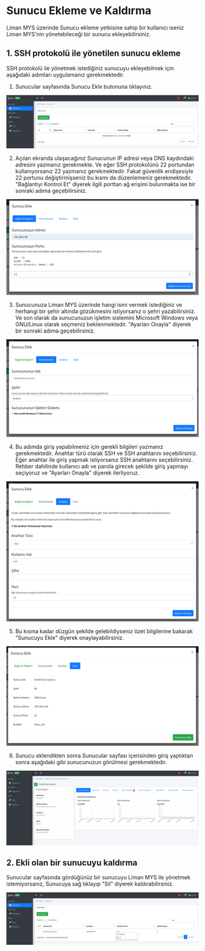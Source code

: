 # Sunucu Ekleme ve Kaldırma

Liman MYS üzerinde Sunucu ekleme yetkisine sahip bir kullanıcı iseniz Liman MYS'nin yönetebileceği bir sunucu ekleyebilirsiniz. 

## 1. SSH protokolü ile yönetilen sunucu ekleme

SSH protokolü ile yönetmek istediğiniz sunucuyu ekleyebilmek için aşağıdaki adımları uygulamanız gerekmektedir.

1. Sunucular sayfasında Sunucu Ekle butonuna tıklayınız.

![Sunucular Ana Sayfas&#x131;](../.gitbook/assets/screenshot-from-2020-06-14-19-23-08.png)

2. Açılan ekranda ulaşacağınız Sunucunun IP adresi veya DNS kaydındaki adresini yazmanız gerekmekte. Ve eğer SSH protokolünü 22 portundan kullanıyorsanız 22 yazmanız gerekmektedir. Fakat güvenlik endişesiyle 22 portunu değiştirmişseniz bu kısmı da düzenlemeniz gerekmektedir. "Bağlantıyı Kontrol Et" diyerek ilgili porttan ağ erişimi bulunmakta ise bir sonraki adıma geçebilirsiniz.

![Sunucu Ekleme Ba&#x11F;lant&#x131; Bilgileri](../.gitbook/assets/screenshot-from-2020-06-14-19-23-31.png)

3. Sunucunuza Liman MYS üzerinde hangi ismi vermek istediğiniz ve herhangi bir şehir altında gözükmesini istiyorsanız o şehri yazabilirsiniz. Ve son olarak da sunucunuzun işletim sistemini Microsoft Windows veya GNU/Linux olarak seçmeniz beklenmektedir. "Ayarları Onayla" diyerek bir sonraki adıma geçebilirsiniz.

![Sunucu Ekleme Genel Ayarlar](../.gitbook/assets/screenshot-from-2020-06-14-19-24-58.png)

4. Bu adımda giriş yapabilmeniz için gerekli bilgileri yazmanız gerekmektedir. Anahtar türü olarak SSH ve SSH anahtarını seçebilirsiniz. Eğer anahtar ile giriş yapmak istiyorsanız SSH anahtarını seçebilirsiniz. Rehber dahilinde kullanıcı adı ve parola girecek şekilde giriş yapmayı seçiyoruz ve "Ayarları Onayla" diyerek ilerliyoruz.

![Sunucu Ekleme Anahtar](../.gitbook/assets/screenshot-from-2020-06-14-19-27-46.png)

5. Bu kısma kadar düzgün şekilde gelebildiyseniz özet bilgilerine bakarak "Sunucuyu Ekle" diyerek onaylayabilirsiniz.

![Sunucu Ekleme &#xD6;zet](../.gitbook/assets/screenshot-from-2020-06-14-19-28-56.png)

6. Sunucu eklendikten sonra Sunucular sayfası içerisinden giriş yaptıktan sonra aşağıdaki gibi sunucunuzun görülmesi gerekmektedir.

![Sunucu &#x130;&#xE7;eri&#x11F;i](../.gitbook/assets/screenshot-from-2020-06-14-19-30-47.png)

## 2. Ekli olan bir sunucuyu kaldırma

Sunucular sayfasında gördüğünüz bir sunucuyu Liman MYS ile yönetmek istemiyorsanız, Sunucuya sağ tıklayıp "Sil" diyerek kaldırabilirsiniz.

![Sunucuyu Silme](../.gitbook/assets/screenshot-from-2020-06-14-19-32-12.png)

